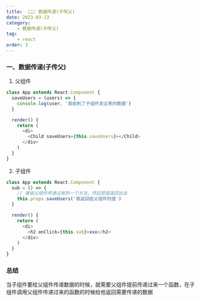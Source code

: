 ```yaml
---
title: （二）数据传递(子传父)
date: 2023-03-13
category:
    - 数据传递(子传父)
tag: 
    - react
order: 3
---
```



### 一、数据传递(子传父)
1. 父组件
```js
class App extends React.Component {
  saveUsers = (users) => {
    console.log(user, '我收到了子组件发过来的数据')
  }

  render() {
    return (
      <di>
        <Child saveUsers={this.saveUsers}></Child>
      </div>
    )
  }
}
```

2. 子组件
```js
class App extends React.Component {
  sub = () => {
    // 接收父组件传递过来的一个方法，然后把值返回出去
    this.props.saveUsers('我返回给父组件的值')
  }

  render() {
    return (
      <di>
        <h2 onClick={this.sub}>xxx</h2>
      </div>
    )
  }
}
```

### 总结
当子组件要给父组件传递数据的时候，就需要父组件提前传递过来一个函数，在子组件调用父组件传递过来的函数的时候给他返回需要传递的数据